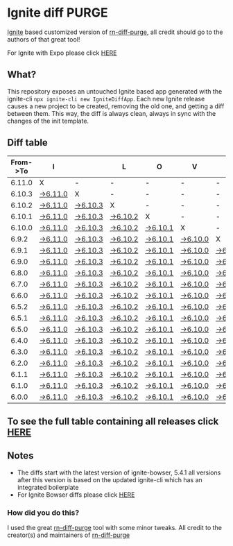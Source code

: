 # Ignite diff PURGE

[Ignite](https://github.com/infinitered/ignite) based customized version of [rn-diff-purge](https://github.com/react-native-community/rn-diff-purge/), all credit should go to the authors of that great tool!

For Ignite with Expo please click [HERE](https://github.com/nirre7/ignite-expo-diff-purge)

## What?

This repository exposes an untouched Ignite based app generated with the ignite-cli
`npx ignite-cli new IgniteDiffApp`. Each new Ignite release causes a new project to be created, removing the old one, and getting a diff between them. This way, the diff is always clean, always in sync with the changes of the init template.

## Diff table

| From->To | I                                                                                              |                                                                                                | L                                                                                              | O                                                                                              | V                                                                                             | E                                                                                           |                                                                                             | D                                                                                           | I                                                                                           | F                                                                                           | F                                                                                           | S                                                                                           |                                                                                             |                                                                                             |                                                                                             |                                                                                             |                                                                                             |                                                                                             |                                                                                             |     |
| -------- | ---------------------------------------------------------------------------------------------- | ---------------------------------------------------------------------------------------------- | ---------------------------------------------------------------------------------------------- | ---------------------------------------------------------------------------------------------- | --------------------------------------------------------------------------------------------- | ------------------------------------------------------------------------------------------- | ------------------------------------------------------------------------------------------- | ------------------------------------------------------------------------------------------- | ------------------------------------------------------------------------------------------- | ------------------------------------------------------------------------------------------- | ------------------------------------------------------------------------------------------- | ------------------------------------------------------------------------------------------- | ------------------------------------------------------------------------------------------- | ------------------------------------------------------------------------------------------- | ------------------------------------------------------------------------------------------- | ------------------------------------------------------------------------------------------- | ------------------------------------------------------------------------------------------- | ------------------------------------------------------------------------------------------- | ------------------------------------------------------------------------------------------- | --- |
| 6.11.0   | X                                                                                              | -                                                                                              | -                                                                                              | -                                                                                              | -                                                                                             | -                                                                                           | -                                                                                           | -                                                                                           | -                                                                                           | -                                                                                           | -                                                                                           | -                                                                                           | -                                                                                           | -                                                                                           | -                                                                                           | -                                                                                           | -                                                                                           | -                                                                                           | -                                                                                           | -   |
| 6.10.3   | [->6.11.0](https://github.com/nirre7/ignite-diff-purge/compare/release/6.10.3..release/6.11.0) | X                                                                                              | -                                                                                              | -                                                                                              | -                                                                                             | -                                                                                           | -                                                                                           | -                                                                                           | -                                                                                           | -                                                                                           | -                                                                                           | -                                                                                           | -                                                                                           | -                                                                                           | -                                                                                           | -                                                                                           | -                                                                                           | -                                                                                           | -                                                                                           | -   |
| 6.10.2   | [->6.11.0](https://github.com/nirre7/ignite-diff-purge/compare/release/6.10.2..release/6.11.0) | [->6.10.3](https://github.com/nirre7/ignite-diff-purge/compare/release/6.10.2..release/6.10.3) | X                                                                                              | -                                                                                              | -                                                                                             | -                                                                                           | -                                                                                           | -                                                                                           | -                                                                                           | -                                                                                           | -                                                                                           | -                                                                                           | -                                                                                           | -                                                                                           | -                                                                                           | -                                                                                           | -                                                                                           | -                                                                                           | -                                                                                           | -   |
| 6.10.1   | [->6.11.0](https://github.com/nirre7/ignite-diff-purge/compare/release/6.10.1..release/6.11.0) | [->6.10.3](https://github.com/nirre7/ignite-diff-purge/compare/release/6.10.1..release/6.10.3) | [->6.10.2](https://github.com/nirre7/ignite-diff-purge/compare/release/6.10.1..release/6.10.2) | X                                                                                              | -                                                                                             | -                                                                                           | -                                                                                           | -                                                                                           | -                                                                                           | -                                                                                           | -                                                                                           | -                                                                                           | -                                                                                           | -                                                                                           | -                                                                                           | -                                                                                           | -                                                                                           | -                                                                                           | -                                                                                           | -   |
| 6.10.0   | [->6.11.0](https://github.com/nirre7/ignite-diff-purge/compare/release/6.10.0..release/6.11.0) | [->6.10.3](https://github.com/nirre7/ignite-diff-purge/compare/release/6.10.0..release/6.10.3) | [->6.10.2](https://github.com/nirre7/ignite-diff-purge/compare/release/6.10.0..release/6.10.2) | [->6.10.1](https://github.com/nirre7/ignite-diff-purge/compare/release/6.10.0..release/6.10.1) | X                                                                                             | -                                                                                           | -                                                                                           | -                                                                                           | -                                                                                           | -                                                                                           | -                                                                                           | -                                                                                           | -                                                                                           | -                                                                                           | -                                                                                           | -                                                                                           | -                                                                                           | -                                                                                           | -                                                                                           | -   |
| 6.9.2    | [->6.11.0](https://github.com/nirre7/ignite-diff-purge/compare/release/6.9.2..release/6.11.0)  | [->6.10.3](https://github.com/nirre7/ignite-diff-purge/compare/release/6.9.2..release/6.10.3)  | [->6.10.2](https://github.com/nirre7/ignite-diff-purge/compare/release/6.9.2..release/6.10.2)  | [->6.10.1](https://github.com/nirre7/ignite-diff-purge/compare/release/6.9.2..release/6.10.1)  | [->6.10.0](https://github.com/nirre7/ignite-diff-purge/compare/release/6.9.2..release/6.10.0) | X                                                                                           | -                                                                                           | -                                                                                           | -                                                                                           | -                                                                                           | -                                                                                           | -                                                                                           | -                                                                                           | -                                                                                           | -                                                                                           | -                                                                                           | -                                                                                           | -                                                                                           | -                                                                                           | -   |
| 6.9.1    | [->6.11.0](https://github.com/nirre7/ignite-diff-purge/compare/release/6.9.1..release/6.11.0)  | [->6.10.3](https://github.com/nirre7/ignite-diff-purge/compare/release/6.9.1..release/6.10.3)  | [->6.10.2](https://github.com/nirre7/ignite-diff-purge/compare/release/6.9.1..release/6.10.2)  | [->6.10.1](https://github.com/nirre7/ignite-diff-purge/compare/release/6.9.1..release/6.10.1)  | [->6.10.0](https://github.com/nirre7/ignite-diff-purge/compare/release/6.9.1..release/6.10.0) | [->6.9.2](https://github.com/nirre7/ignite-diff-purge/compare/release/6.9.1..release/6.9.2) | X                                                                                           | -                                                                                           | -                                                                                           | -                                                                                           | -                                                                                           | -                                                                                           | -                                                                                           | -                                                                                           | -                                                                                           | -                                                                                           | -                                                                                           | -                                                                                           | -                                                                                           | -   |
| 6.9.0    | [->6.11.0](https://github.com/nirre7/ignite-diff-purge/compare/release/6.9.0..release/6.11.0)  | [->6.10.3](https://github.com/nirre7/ignite-diff-purge/compare/release/6.9.0..release/6.10.3)  | [->6.10.2](https://github.com/nirre7/ignite-diff-purge/compare/release/6.9.0..release/6.10.2)  | [->6.10.1](https://github.com/nirre7/ignite-diff-purge/compare/release/6.9.0..release/6.10.1)  | [->6.10.0](https://github.com/nirre7/ignite-diff-purge/compare/release/6.9.0..release/6.10.0) | [->6.9.2](https://github.com/nirre7/ignite-diff-purge/compare/release/6.9.0..release/6.9.2) | [->6.9.1](https://github.com/nirre7/ignite-diff-purge/compare/release/6.9.0..release/6.9.1) | X                                                                                           | -                                                                                           | -                                                                                           | -                                                                                           | -                                                                                           | -                                                                                           | -                                                                                           | -                                                                                           | -                                                                                           | -                                                                                           | -                                                                                           | -                                                                                           | -   |
| 6.8.0    | [->6.11.0](https://github.com/nirre7/ignite-diff-purge/compare/release/6.8.0..release/6.11.0)  | [->6.10.3](https://github.com/nirre7/ignite-diff-purge/compare/release/6.8.0..release/6.10.3)  | [->6.10.2](https://github.com/nirre7/ignite-diff-purge/compare/release/6.8.0..release/6.10.2)  | [->6.10.1](https://github.com/nirre7/ignite-diff-purge/compare/release/6.8.0..release/6.10.1)  | [->6.10.0](https://github.com/nirre7/ignite-diff-purge/compare/release/6.8.0..release/6.10.0) | [->6.9.2](https://github.com/nirre7/ignite-diff-purge/compare/release/6.8.0..release/6.9.2) | [->6.9.1](https://github.com/nirre7/ignite-diff-purge/compare/release/6.8.0..release/6.9.1) | [->6.9.0](https://github.com/nirre7/ignite-diff-purge/compare/release/6.8.0..release/6.9.0) | X                                                                                           | -                                                                                           | -                                                                                           | -                                                                                           | -                                                                                           | -                                                                                           | -                                                                                           | -                                                                                           | -                                                                                           | -                                                                                           | -                                                                                           | -   |
| 6.7.0    | [->6.11.0](https://github.com/nirre7/ignite-diff-purge/compare/release/6.7.0..release/6.11.0)  | [->6.10.3](https://github.com/nirre7/ignite-diff-purge/compare/release/6.7.0..release/6.10.3)  | [->6.10.2](https://github.com/nirre7/ignite-diff-purge/compare/release/6.7.0..release/6.10.2)  | [->6.10.1](https://github.com/nirre7/ignite-diff-purge/compare/release/6.7.0..release/6.10.1)  | [->6.10.0](https://github.com/nirre7/ignite-diff-purge/compare/release/6.7.0..release/6.10.0) | [->6.9.2](https://github.com/nirre7/ignite-diff-purge/compare/release/6.7.0..release/6.9.2) | [->6.9.1](https://github.com/nirre7/ignite-diff-purge/compare/release/6.7.0..release/6.9.1) | [->6.9.0](https://github.com/nirre7/ignite-diff-purge/compare/release/6.7.0..release/6.9.0) | [->6.8.0](https://github.com/nirre7/ignite-diff-purge/compare/release/6.7.0..release/6.8.0) | X                                                                                           | -                                                                                           | -                                                                                           | -                                                                                           | -                                                                                           | -                                                                                           | -                                                                                           | -                                                                                           | -                                                                                           | -                                                                                           | -   |
| 6.6.0    | [->6.11.0](https://github.com/nirre7/ignite-diff-purge/compare/release/6.6.0..release/6.11.0)  | [->6.10.3](https://github.com/nirre7/ignite-diff-purge/compare/release/6.6.0..release/6.10.3)  | [->6.10.2](https://github.com/nirre7/ignite-diff-purge/compare/release/6.6.0..release/6.10.2)  | [->6.10.1](https://github.com/nirre7/ignite-diff-purge/compare/release/6.6.0..release/6.10.1)  | [->6.10.0](https://github.com/nirre7/ignite-diff-purge/compare/release/6.6.0..release/6.10.0) | [->6.9.2](https://github.com/nirre7/ignite-diff-purge/compare/release/6.6.0..release/6.9.2) | [->6.9.1](https://github.com/nirre7/ignite-diff-purge/compare/release/6.6.0..release/6.9.1) | [->6.9.0](https://github.com/nirre7/ignite-diff-purge/compare/release/6.6.0..release/6.9.0) | [->6.8.0](https://github.com/nirre7/ignite-diff-purge/compare/release/6.6.0..release/6.8.0) | [->6.7.0](https://github.com/nirre7/ignite-diff-purge/compare/release/6.6.0..release/6.7.0) | X                                                                                           | -                                                                                           | -                                                                                           | -                                                                                           | -                                                                                           | -                                                                                           | -                                                                                           | -                                                                                           | -                                                                                           | -   |
| 6.5.2    | [->6.11.0](https://github.com/nirre7/ignite-diff-purge/compare/release/6.5.2..release/6.11.0)  | [->6.10.3](https://github.com/nirre7/ignite-diff-purge/compare/release/6.5.2..release/6.10.3)  | [->6.10.2](https://github.com/nirre7/ignite-diff-purge/compare/release/6.5.2..release/6.10.2)  | [->6.10.1](https://github.com/nirre7/ignite-diff-purge/compare/release/6.5.2..release/6.10.1)  | [->6.10.0](https://github.com/nirre7/ignite-diff-purge/compare/release/6.5.2..release/6.10.0) | [->6.9.2](https://github.com/nirre7/ignite-diff-purge/compare/release/6.5.2..release/6.9.2) | [->6.9.1](https://github.com/nirre7/ignite-diff-purge/compare/release/6.5.2..release/6.9.1) | [->6.9.0](https://github.com/nirre7/ignite-diff-purge/compare/release/6.5.2..release/6.9.0) | [->6.8.0](https://github.com/nirre7/ignite-diff-purge/compare/release/6.5.2..release/6.8.0) | [->6.7.0](https://github.com/nirre7/ignite-diff-purge/compare/release/6.5.2..release/6.7.0) | [->6.6.0](https://github.com/nirre7/ignite-diff-purge/compare/release/6.5.2..release/6.6.0) | X                                                                                           | -                                                                                           | -                                                                                           | -                                                                                           | -                                                                                           | -                                                                                           | -                                                                                           | -                                                                                           | -   |
| 6.5.1    | [->6.11.0](https://github.com/nirre7/ignite-diff-purge/compare/release/6.5.1..release/6.11.0)  | [->6.10.3](https://github.com/nirre7/ignite-diff-purge/compare/release/6.5.1..release/6.10.3)  | [->6.10.2](https://github.com/nirre7/ignite-diff-purge/compare/release/6.5.1..release/6.10.2)  | [->6.10.1](https://github.com/nirre7/ignite-diff-purge/compare/release/6.5.1..release/6.10.1)  | [->6.10.0](https://github.com/nirre7/ignite-diff-purge/compare/release/6.5.1..release/6.10.0) | [->6.9.2](https://github.com/nirre7/ignite-diff-purge/compare/release/6.5.1..release/6.9.2) | [->6.9.1](https://github.com/nirre7/ignite-diff-purge/compare/release/6.5.1..release/6.9.1) | [->6.9.0](https://github.com/nirre7/ignite-diff-purge/compare/release/6.5.1..release/6.9.0) | [->6.8.0](https://github.com/nirre7/ignite-diff-purge/compare/release/6.5.1..release/6.8.0) | [->6.7.0](https://github.com/nirre7/ignite-diff-purge/compare/release/6.5.1..release/6.7.0) | [->6.6.0](https://github.com/nirre7/ignite-diff-purge/compare/release/6.5.1..release/6.6.0) | [->6.5.2](https://github.com/nirre7/ignite-diff-purge/compare/release/6.5.1..release/6.5.2) | X                                                                                           | -                                                                                           | -                                                                                           | -                                                                                           | -                                                                                           | -                                                                                           | -                                                                                           | -   |
| 6.5.0    | [->6.11.0](https://github.com/nirre7/ignite-diff-purge/compare/release/6.5.0..release/6.11.0)  | [->6.10.3](https://github.com/nirre7/ignite-diff-purge/compare/release/6.5.0..release/6.10.3)  | [->6.10.2](https://github.com/nirre7/ignite-diff-purge/compare/release/6.5.0..release/6.10.2)  | [->6.10.1](https://github.com/nirre7/ignite-diff-purge/compare/release/6.5.0..release/6.10.1)  | [->6.10.0](https://github.com/nirre7/ignite-diff-purge/compare/release/6.5.0..release/6.10.0) | [->6.9.2](https://github.com/nirre7/ignite-diff-purge/compare/release/6.5.0..release/6.9.2) | [->6.9.1](https://github.com/nirre7/ignite-diff-purge/compare/release/6.5.0..release/6.9.1) | [->6.9.0](https://github.com/nirre7/ignite-diff-purge/compare/release/6.5.0..release/6.9.0) | [->6.8.0](https://github.com/nirre7/ignite-diff-purge/compare/release/6.5.0..release/6.8.0) | [->6.7.0](https://github.com/nirre7/ignite-diff-purge/compare/release/6.5.0..release/6.7.0) | [->6.6.0](https://github.com/nirre7/ignite-diff-purge/compare/release/6.5.0..release/6.6.0) | [->6.5.2](https://github.com/nirre7/ignite-diff-purge/compare/release/6.5.0..release/6.5.2) | [->6.5.1](https://github.com/nirre7/ignite-diff-purge/compare/release/6.5.0..release/6.5.1) | X                                                                                           | -                                                                                           | -                                                                                           | -                                                                                           | -                                                                                           | -                                                                                           | -   |
| 6.4.0    | [->6.11.0](https://github.com/nirre7/ignite-diff-purge/compare/release/6.4.0..release/6.11.0)  | [->6.10.3](https://github.com/nirre7/ignite-diff-purge/compare/release/6.4.0..release/6.10.3)  | [->6.10.2](https://github.com/nirre7/ignite-diff-purge/compare/release/6.4.0..release/6.10.2)  | [->6.10.1](https://github.com/nirre7/ignite-diff-purge/compare/release/6.4.0..release/6.10.1)  | [->6.10.0](https://github.com/nirre7/ignite-diff-purge/compare/release/6.4.0..release/6.10.0) | [->6.9.2](https://github.com/nirre7/ignite-diff-purge/compare/release/6.4.0..release/6.9.2) | [->6.9.1](https://github.com/nirre7/ignite-diff-purge/compare/release/6.4.0..release/6.9.1) | [->6.9.0](https://github.com/nirre7/ignite-diff-purge/compare/release/6.4.0..release/6.9.0) | [->6.8.0](https://github.com/nirre7/ignite-diff-purge/compare/release/6.4.0..release/6.8.0) | [->6.7.0](https://github.com/nirre7/ignite-diff-purge/compare/release/6.4.0..release/6.7.0) | [->6.6.0](https://github.com/nirre7/ignite-diff-purge/compare/release/6.4.0..release/6.6.0) | [->6.5.2](https://github.com/nirre7/ignite-diff-purge/compare/release/6.4.0..release/6.5.2) | [->6.5.1](https://github.com/nirre7/ignite-diff-purge/compare/release/6.4.0..release/6.5.1) | [->6.5.0](https://github.com/nirre7/ignite-diff-purge/compare/release/6.4.0..release/6.5.0) | X                                                                                           | -                                                                                           | -                                                                                           | -                                                                                           | -                                                                                           | -   |
| 6.3.0    | [->6.11.0](https://github.com/nirre7/ignite-diff-purge/compare/release/6.3.0..release/6.11.0)  | [->6.10.3](https://github.com/nirre7/ignite-diff-purge/compare/release/6.3.0..release/6.10.3)  | [->6.10.2](https://github.com/nirre7/ignite-diff-purge/compare/release/6.3.0..release/6.10.2)  | [->6.10.1](https://github.com/nirre7/ignite-diff-purge/compare/release/6.3.0..release/6.10.1)  | [->6.10.0](https://github.com/nirre7/ignite-diff-purge/compare/release/6.3.0..release/6.10.0) | [->6.9.2](https://github.com/nirre7/ignite-diff-purge/compare/release/6.3.0..release/6.9.2) | [->6.9.1](https://github.com/nirre7/ignite-diff-purge/compare/release/6.3.0..release/6.9.1) | [->6.9.0](https://github.com/nirre7/ignite-diff-purge/compare/release/6.3.0..release/6.9.0) | [->6.8.0](https://github.com/nirre7/ignite-diff-purge/compare/release/6.3.0..release/6.8.0) | [->6.7.0](https://github.com/nirre7/ignite-diff-purge/compare/release/6.3.0..release/6.7.0) | [->6.6.0](https://github.com/nirre7/ignite-diff-purge/compare/release/6.3.0..release/6.6.0) | [->6.5.2](https://github.com/nirre7/ignite-diff-purge/compare/release/6.3.0..release/6.5.2) | [->6.5.1](https://github.com/nirre7/ignite-diff-purge/compare/release/6.3.0..release/6.5.1) | [->6.5.0](https://github.com/nirre7/ignite-diff-purge/compare/release/6.3.0..release/6.5.0) | [->6.4.0](https://github.com/nirre7/ignite-diff-purge/compare/release/6.3.0..release/6.4.0) | X                                                                                           | -                                                                                           | -                                                                                           | -                                                                                           | -   |
| 6.2.0    | [->6.11.0](https://github.com/nirre7/ignite-diff-purge/compare/release/6.2.0..release/6.11.0)  | [->6.10.3](https://github.com/nirre7/ignite-diff-purge/compare/release/6.2.0..release/6.10.3)  | [->6.10.2](https://github.com/nirre7/ignite-diff-purge/compare/release/6.2.0..release/6.10.2)  | [->6.10.1](https://github.com/nirre7/ignite-diff-purge/compare/release/6.2.0..release/6.10.1)  | [->6.10.0](https://github.com/nirre7/ignite-diff-purge/compare/release/6.2.0..release/6.10.0) | [->6.9.2](https://github.com/nirre7/ignite-diff-purge/compare/release/6.2.0..release/6.9.2) | [->6.9.1](https://github.com/nirre7/ignite-diff-purge/compare/release/6.2.0..release/6.9.1) | [->6.9.0](https://github.com/nirre7/ignite-diff-purge/compare/release/6.2.0..release/6.9.0) | [->6.8.0](https://github.com/nirre7/ignite-diff-purge/compare/release/6.2.0..release/6.8.0) | [->6.7.0](https://github.com/nirre7/ignite-diff-purge/compare/release/6.2.0..release/6.7.0) | [->6.6.0](https://github.com/nirre7/ignite-diff-purge/compare/release/6.2.0..release/6.6.0) | [->6.5.2](https://github.com/nirre7/ignite-diff-purge/compare/release/6.2.0..release/6.5.2) | [->6.5.1](https://github.com/nirre7/ignite-diff-purge/compare/release/6.2.0..release/6.5.1) | [->6.5.0](https://github.com/nirre7/ignite-diff-purge/compare/release/6.2.0..release/6.5.0) | [->6.4.0](https://github.com/nirre7/ignite-diff-purge/compare/release/6.2.0..release/6.4.0) | [->6.3.0](https://github.com/nirre7/ignite-diff-purge/compare/release/6.2.0..release/6.3.0) | X                                                                                           | -                                                                                           | -                                                                                           | -   |
| 6.1.1    | [->6.11.0](https://github.com/nirre7/ignite-diff-purge/compare/release/6.1.1..release/6.11.0)  | [->6.10.3](https://github.com/nirre7/ignite-diff-purge/compare/release/6.1.1..release/6.10.3)  | [->6.10.2](https://github.com/nirre7/ignite-diff-purge/compare/release/6.1.1..release/6.10.2)  | [->6.10.1](https://github.com/nirre7/ignite-diff-purge/compare/release/6.1.1..release/6.10.1)  | [->6.10.0](https://github.com/nirre7/ignite-diff-purge/compare/release/6.1.1..release/6.10.0) | [->6.9.2](https://github.com/nirre7/ignite-diff-purge/compare/release/6.1.1..release/6.9.2) | [->6.9.1](https://github.com/nirre7/ignite-diff-purge/compare/release/6.1.1..release/6.9.1) | [->6.9.0](https://github.com/nirre7/ignite-diff-purge/compare/release/6.1.1..release/6.9.0) | [->6.8.0](https://github.com/nirre7/ignite-diff-purge/compare/release/6.1.1..release/6.8.0) | [->6.7.0](https://github.com/nirre7/ignite-diff-purge/compare/release/6.1.1..release/6.7.0) | [->6.6.0](https://github.com/nirre7/ignite-diff-purge/compare/release/6.1.1..release/6.6.0) | [->6.5.2](https://github.com/nirre7/ignite-diff-purge/compare/release/6.1.1..release/6.5.2) | [->6.5.1](https://github.com/nirre7/ignite-diff-purge/compare/release/6.1.1..release/6.5.1) | [->6.5.0](https://github.com/nirre7/ignite-diff-purge/compare/release/6.1.1..release/6.5.0) | [->6.4.0](https://github.com/nirre7/ignite-diff-purge/compare/release/6.1.1..release/6.4.0) | [->6.3.0](https://github.com/nirre7/ignite-diff-purge/compare/release/6.1.1..release/6.3.0) | [->6.2.0](https://github.com/nirre7/ignite-diff-purge/compare/release/6.1.1..release/6.2.0) | X                                                                                           | -                                                                                           | -   |
| 6.1.0    | [->6.11.0](https://github.com/nirre7/ignite-diff-purge/compare/release/6.1.0..release/6.11.0)  | [->6.10.3](https://github.com/nirre7/ignite-diff-purge/compare/release/6.1.0..release/6.10.3)  | [->6.10.2](https://github.com/nirre7/ignite-diff-purge/compare/release/6.1.0..release/6.10.2)  | [->6.10.1](https://github.com/nirre7/ignite-diff-purge/compare/release/6.1.0..release/6.10.1)  | [->6.10.0](https://github.com/nirre7/ignite-diff-purge/compare/release/6.1.0..release/6.10.0) | [->6.9.2](https://github.com/nirre7/ignite-diff-purge/compare/release/6.1.0..release/6.9.2) | [->6.9.1](https://github.com/nirre7/ignite-diff-purge/compare/release/6.1.0..release/6.9.1) | [->6.9.0](https://github.com/nirre7/ignite-diff-purge/compare/release/6.1.0..release/6.9.0) | [->6.8.0](https://github.com/nirre7/ignite-diff-purge/compare/release/6.1.0..release/6.8.0) | [->6.7.0](https://github.com/nirre7/ignite-diff-purge/compare/release/6.1.0..release/6.7.0) | [->6.6.0](https://github.com/nirre7/ignite-diff-purge/compare/release/6.1.0..release/6.6.0) | [->6.5.2](https://github.com/nirre7/ignite-diff-purge/compare/release/6.1.0..release/6.5.2) | [->6.5.1](https://github.com/nirre7/ignite-diff-purge/compare/release/6.1.0..release/6.5.1) | [->6.5.0](https://github.com/nirre7/ignite-diff-purge/compare/release/6.1.0..release/6.5.0) | [->6.4.0](https://github.com/nirre7/ignite-diff-purge/compare/release/6.1.0..release/6.4.0) | [->6.3.0](https://github.com/nirre7/ignite-diff-purge/compare/release/6.1.0..release/6.3.0) | [->6.2.0](https://github.com/nirre7/ignite-diff-purge/compare/release/6.1.0..release/6.2.0) | [->6.1.1](https://github.com/nirre7/ignite-diff-purge/compare/release/6.1.0..release/6.1.1) | X                                                                                           | -   |
| 6.0.0    | [->6.11.0](https://github.com/nirre7/ignite-diff-purge/compare/release/6.0.0..release/6.11.0)  | [->6.10.3](https://github.com/nirre7/ignite-diff-purge/compare/release/6.0.0..release/6.10.3)  | [->6.10.2](https://github.com/nirre7/ignite-diff-purge/compare/release/6.0.0..release/6.10.2)  | [->6.10.1](https://github.com/nirre7/ignite-diff-purge/compare/release/6.0.0..release/6.10.1)  | [->6.10.0](https://github.com/nirre7/ignite-diff-purge/compare/release/6.0.0..release/6.10.0) | [->6.9.2](https://github.com/nirre7/ignite-diff-purge/compare/release/6.0.0..release/6.9.2) | [->6.9.1](https://github.com/nirre7/ignite-diff-purge/compare/release/6.0.0..release/6.9.1) | [->6.9.0](https://github.com/nirre7/ignite-diff-purge/compare/release/6.0.0..release/6.9.0) | [->6.8.0](https://github.com/nirre7/ignite-diff-purge/compare/release/6.0.0..release/6.8.0) | [->6.7.0](https://github.com/nirre7/ignite-diff-purge/compare/release/6.0.0..release/6.7.0) | [->6.6.0](https://github.com/nirre7/ignite-diff-purge/compare/release/6.0.0..release/6.6.0) | [->6.5.2](https://github.com/nirre7/ignite-diff-purge/compare/release/6.0.0..release/6.5.2) | [->6.5.1](https://github.com/nirre7/ignite-diff-purge/compare/release/6.0.0..release/6.5.1) | [->6.5.0](https://github.com/nirre7/ignite-diff-purge/compare/release/6.0.0..release/6.5.0) | [->6.4.0](https://github.com/nirre7/ignite-diff-purge/compare/release/6.0.0..release/6.4.0) | [->6.3.0](https://github.com/nirre7/ignite-diff-purge/compare/release/6.0.0..release/6.3.0) | [->6.2.0](https://github.com/nirre7/ignite-diff-purge/compare/release/6.0.0..release/6.2.0) | [->6.1.1](https://github.com/nirre7/ignite-diff-purge/compare/release/6.0.0..release/6.1.1) | [->6.1.0](https://github.com/nirre7/ignite-diff-purge/compare/release/6.0.0..release/6.1.0) | X   |

## To see the full table containing all releases click [HERE](https://nirre7.github.io/ignite-diff-purge/)

## Notes

- The diffs start with the latest version of ignite-bowser, 5.4.1 all versions after this version is based on the updated ignite-cli which has an integrated boilerplate
- For Ignite Bowser diffs please click [HERE](https://github.com/nirre7/ignite-bowser-diff-purge)

### How did you do this?

I used the great [rn-diff-purge](https://github.com/react-native-community/rn-diff-purge/) tool with some minor tweaks.
All credit to the creator(s) and maintainers of [rn-diff-purge](https://github.com/react-native-community/rn-diff-purge/)

